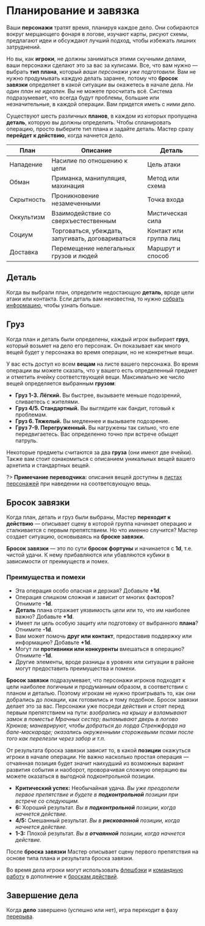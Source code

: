 # Планирование и завязка

Ваши **персонажи** тратят время, планируя каждое дело. Они собираются вокруг мерцающего фонаря в логове, изучают карты, рисуют схемы, предлагают идеи и обсуждают лучший подход, чтобы избежать лишних затруднений.

Но вы, как **игроки**, не должны заниматься этими скучными делами, ваши персонажи сделают это за вас за кулисами. Все, что вам нужно — выбрать **тип плана**, который _ваши персонажи уже подготовили._ Вам не нужно продумывать каждую делать заранее, потому что **бросок завязки** определяет в какой ситуации вы окажетесь в начале дела. _Ни один план не идеален._ Вы не можете просчитать всё. Система подразумевает, что всегда будут проблемы, большие или незначительные, в каждой операции. Вам придется иметь с ними дело.

Существуют шесть различных **планов**, в каждом из которых пропущена **деталь**, которую вы должны определить. Чтобы спланировать операцию, просто выберите тип плана и задайте деталь. Мастер сразу **перейдет к действию**, когда начнется дело.

| План | Описание | Деталь
|-|-|-|
| Нападение   |  Насилие по отношению к цели | Цель атаки  
| Обман   |  Приманка, манипуляция, махинация |  Метод или схема
| Скрытность   | Проникновение незамеченными  | Точка входа   
| Оккультизм   | Взаимодействие со сверхъестественным  |  Мистическая сила
| Социум   |  Торговаться, убеждать, запугивать, договариваться | Контакт или группа лиц
| Доставка   | Перемещение нелегальных грузов и людей  | Маршрут и способ  

## Деталь

Когда вы выбрали план, определите недостающую **деталь**, вроде цели атаки или контакта. Если деталь вам неизвестна, то нужно [собрать информацию](gathering-information), чтобы узнать больше.

## Груз

Когда план и деталь были определены, каждый игрок выбирает **груз**, который возьмет на дело его персонаж. Он показывает как много вещей будет у персонажа во время операции, но не конкретные вещи.

У вас есть доступ ко всем **вещам** на листе вашего персонажа. Во время операции вы можете сказать, что у вашего есть определенный предмет и отметить ячейку соответствующей вещи. Максимально же число вещей определяется выбранным **грузом**:

- **Груз 1-3. Лёгкий.** Вы быстрее, вызываете меньше подозрений, сливаетесь с жителями.
- **Груз 4/5. Стандартный.** Вы выглядите как бандит, готовый к проблемам.
- **Груз 6. Тяжелый.** Вы медленнее и вызываете подозрение.
- **Груз 7-9. Перегруженный.** Вы нагружены так сильно, что еле передвигаетесь. Вас определенно точно при встрече обыщет патруль.

Некоторые предметы считаются за два **груза** (они имеют две ячейки). Также вам стоит ознакомиться с описанием уникальных вещей вашего архетипа и стандартных вещей.

?> **Примечание переводчика:** описания вещей доступны в [листах персонажей]((https://bitly.com/blades-ru)) при наведении на соответсвующую вещь.

## Бросок завязки

Когда план, деталь и груз были выбраны, Мастер **переходит к действию** — описывает сцену в которой группа начинает операцию и сталкивается с первым препятствием. Но что именно случится? Мастер создает ситуацию, основываясь на **броске завязки.**

**Бросок завязки** — это по сути **бросок фортуны** и начинается с **1d**, т.е. чистой удачи. К нему прибавляются или убавляются кубики в зависимости от преимуществ и помех.

### Преимущества и помехи

- Эта операция особо опасная и дерзкая? Добавьте **+1d**.
- Операция слишком сложная и зависит от многих факторов? Отнимите **-1d**.
- **Деталь** плана отражает уязвимость цели или то, что им наиболее важно? Добавьте **+1d**.
- Имеет ли цель особую защиту или подготовку от выбранного **плана**? Отнимите **-1d**.
- Вам может помочь **друг или контакт**, предоставив поддержку или информацию? Добавьте **+1d**.
- Могут ли **противники или конкуренты** вмешаться в операцию? Отнимите **-1d**.
- Другие элементы, вроде разницы в уровнях или ситуации в районе могут предоставить преимущества и помехи.

**Бросок завязки** подразумевает, что персонажи игроков подходят к цели наиболее логичным и продуманным образом, в соответствии с планом и деталью. Поэтому игрокам не нужно проигрывать то, как они добрались до локации, как готовились и тому подобное. Бросок завязки делает это за вас. Персонажи уже посреди действия и стоят перед первым препятствием на пути: _взобрались на крышу и взламывают замок в поместье Мрачных сестер; выламывают дверь в логово Крюков; маневрируют, чтобы добраться до лорда Стренжфорда на бале-маскараде; оказались окруженными сторожевыми псами после того как перелезли через забор и т.п._

От результата броска завязки зависит то, в какой **позиции** окажуться игроки в начале операции. Не важно насколько простая операция — отчаянная позиция будет значит наихудший из возможных вариант развития события и наоборот, проворачивая сложную операцию вы можете оказаться в выгодной подконтрольной позиции.

- **Критический успех:** Необычайная удача. _Вы уже преодолели первое препятствие и будете в **подконтрольной** позиции при встрече со следующим._
- **6:** Хороший результат. _Вы в **подконтрольной** позиции, когда начнется действие._
- **4/5:** Смешанный результат. _Вы в **рискованной** позиции, когда начнется действие._
- **1-3:** Плохой результат.  _Вы в **отчаянной** позиции, когда начнется действие._

После **броска завязки** Мастер описывает сцену первого препятствия на основе типа плана и результата броска завязки.

Во время дела игроки могут использовать [флешбэки](flashbacks) и [командную работу](teamwork) в дополнение к [броскам действий](action-roll).

## Завершение дела

Когда **дело** завершено (успешно или нет), игра переходит в фазу [перерыва](downtime).
